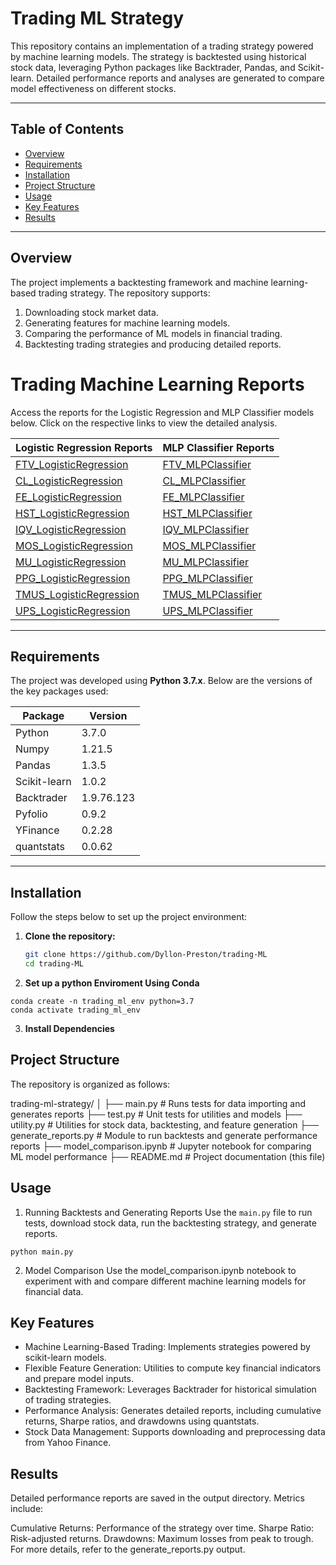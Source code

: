# Trading ML Strategy

This repository contains an implementation of a trading strategy powered by machine learning models. The strategy is backtested using historical stock data, leveraging Python packages like Backtrader, Pandas, and Scikit-learn. Detailed performance reports and analyses are generated to compare model effectiveness on different stocks.

---

## Table of Contents

- [Overview](#overview)
- [Requirements](#requirements)
- [Installation](#installation)
- [Project Structure](#project-structure)
- [Usage](#usage)
- [Key Features](#key-features)
- [Results](#results)

---

## Overview

The project implements a backtesting framework and machine learning-based trading strategy. The repository supports:

1. Downloading stock market data.
2. Generating features for machine learning models.
3. Comparing the performance of ML models in financial trading.
4. Backtesting trading strategies and producing detailed reports.


# Trading Machine Learning Reports

Access the reports for the Logistic Regression and MLP Classifier models below. Click on the respective links to view the detailed analysis.

| **Logistic Regression Reports**                                    | **MLP Classifier Reports**                                    |
|--------------------------------------------------------------------|----------------------------------------------------------------|
| [FTV_LogisticRegression](https://dyllon-preston.github.io/trading-ML/FTV_LogisticRegression.html) | [FTV_MLPClassifier](https://dyllon-preston.github.io/trading-ML/FTV_MLPClassifier.html) |
| [CL_LogisticRegression](https://dyllon-preston.github.io/trading-ML/CL_LogisticRegression.html) | [CL_MLPClassifier](https://dyllon-preston.github.io/trading-ML/CL_MLPClassifier.html) |
| [FE_LogisticRegression](https://dyllon-preston.github.io/trading-ML/FE_LogisticRegression.html) | [FE_MLPClassifier](https://dyllon-preston.github.io/trading-ML/FE_MLPClassifier.html) |
| [HST_LogisticRegression](https://dyllon-preston.github.io/trading-ML/HST_LogisticRegression.html) | [HST_MLPClassifier](https://dyllon-preston.github.io/trading-ML/HST_MLPClassifier.html) |
| [IQV_LogisticRegression](https://dyllon-preston.github.io/trading-ML/IQV_LogisticRegression.html) | [IQV_MLPClassifier](https://dyllon-preston.github.io/trading-ML/IQV_MLPClassifier.html) |
| [MOS_LogisticRegression](https://dyllon-preston.github.io/trading-ML/MOS_LogisticRegression.html) | [MOS_MLPClassifier](https://dyllon-preston.github.io/trading-ML/MOS_MLPClassifier.html) |
| [MU_LogisticRegression](https://dyllon-preston.github.io/trading-ML/MU_LogisticRegression.html) | [MU_MLPClassifier](https://dyllon-preston.github.io/trading-ML/MU_MLPClassifier.html) |
| [PPG_LogisticRegression](https://dyllon-preston.github.io/trading-ML/PPG_LogisticRegression.html) | [PPG_MLPClassifier](https://dyllon-preston.github.io/trading-ML/PPG_MLPClassifier.html) |
| [TMUS_LogisticRegression](https://dyllon-preston.github.io/trading-ML/TMUS_LogisticRegression.html) | [TMUS_MLPClassifier](https://dyllon-preston.github.io/trading-ML/TMUS_MLPClassifier.html) |
| [UPS_LogisticRegression](https://dyllon-preston.github.io/trading-ML/UPS_LogisticRegression.html) | [UPS_MLPClassifier](https://dyllon-preston.github.io/trading-ML/UPS_MLPClassifier.html) |

---

## Requirements

The project was developed using **Python 3.7.x**. Below are the versions of the key packages used:

| Package          | Version    |
|------------------|------------|
| Python           | 3.7.0      |
| Numpy            | 1.21.5     |
| Pandas           | 1.3.5      |
| Scikit-learn     | 1.0.2      |
| Backtrader       | 1.9.76.123 |
| Pyfolio          | 0.9.2      |
| YFinance         | 0.2.28     |
| quantstats       | 0.0.62     |


---

## Installation

Follow the steps below to set up the project environment:

1. **Clone the repository:**

   ```bash
   git clone https://github.com/Dyllon-Preston/trading-ML
   cd trading-ML


2. **Set up a python Enviroment Using Conda**

```
conda create -n trading_ml_env python=3.7
conda activate trading_ml_env
```

3. **Install Dependencies**

## Project Structure

The repository is organized as follows:

trading-ml-strategy/
│
├── main.py                  # Runs tests for data importing and generates reports
├── test.py                  # Unit tests for utilities and models
├── utility.py               # Utilities for stock data, backtesting, and feature generation
├── generate_reports.py      # Module to run backtests and generate performance reports
├── model_comparison.ipynb   # Jupyter notebook for comparing ML model performance
├── README.md                # Project documentation (this file)

## Usage

1. Running Backtests and Generating Reports
Use the `main.py` file to run tests, download stock data, run the backtesting strategy, and generate reports.

```
python main.py
```

2. Model Comparison
Use the model_comparison.ipynb notebook to experiment with and compare different machine learning models for financial data.

## Key Features

- Machine Learning-Based Trading: Implements strategies powered by scikit-learn models.
- Flexible Feature Generation: Utilities to compute key financial indicators and prepare model inputs.
- Backtesting Framework: Leverages Backtrader for historical simulation of trading strategies.
- Performance Analysis: Generates detailed reports, including cumulative returns, Sharpe ratios, and drawdowns using quantstats.
- Stock Data Management: Supports downloading and preprocessing data from Yahoo Finance.

## Results

Detailed performance reports are saved in the output directory. Metrics include:

Cumulative Returns: Performance of the strategy over time.
Sharpe Ratio: Risk-adjusted returns.
Drawdowns: Maximum losses from peak to trough.
For more details, refer to the generate_reports.py output.
